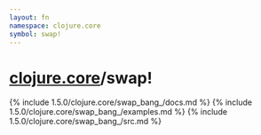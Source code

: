 ```yaml
---
layout: fn
namespace: clojure.core
symbol: swap!
---
```


# [clojure.core](../)/swap!

{% include 1.5.0/clojure.core/swap_bang_/docs.md %}
{% include 1.5.0/clojure.core/swap_bang_/examples.md %}
{% include 1.5.0/clojure.core/swap_bang_/src.md %}

